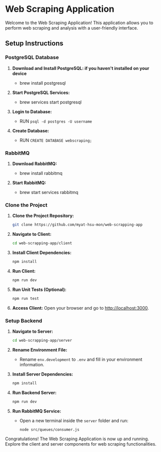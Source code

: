 # Web Scraping Application

Welcome to the Web Scraping Application! This application allows you to perform web scraping and analysis with a user-friendly interface.

## Setup Instructions

### PostgreSQL Database

1. **Download and Install PostgreSQL: if you haven't installed on your device**
   - brew install postgresql

2. **Start PostgreSQL Services:**
   - brew services start postgresql

3. **Login to Database:**
   - RUN `psql -d postgres -U username`
     
5. **Create Database:**
   - RUN `CREATE DATABASE webscraping;`

### RabbitMQ

1. **Download RabbitMQ:**
   - brew install rabbitmq

2. **Start RabbitMQ:**
   - brew start services rabbitmq

### Clone the Project

1. **Clone the Project Repository:**
   ```bash
   git clone https://github.com/myat-hsu-mon/web-scrapping-app
   ```

2. **Navigate to Client:**
   ```bash
   cd web-scrapping-app/client
   ```

3. **Install Client Dependencies:**
   ```bash
   npm install
   ```

4. **Run Client:**
   ```bash
   npm run dev
   ```

5. **Run Unit Tests (Optional):**
   ```bash
   npm run test
   ```

6. **Access Client:**
   Open your browser and go to [http://localhost:3000](http://localhost:3000).

### Setup Backend

1. **Navigate to Server:**
   ```bash
   cd web-scrapping-app/server
   ```

2. **Rename Environment File:**
   - Rename `env.development` to `.env` and fill in your environment information.

3. **Install Server Dependencies:**
   ```bash
   npm install
   ```

4. **Run Backend Server:**
   ```bash
   npm run dev
   ```

5. **Run RabbitMQ Service:**
   - Open a new terminal inside the `server` folder and run:
     ```bash
     node src/queues/consumer.js
     ```

Congratulations! The Web Scraping Application is now up and running. Explore the client and server components for web scraping functionalities.
